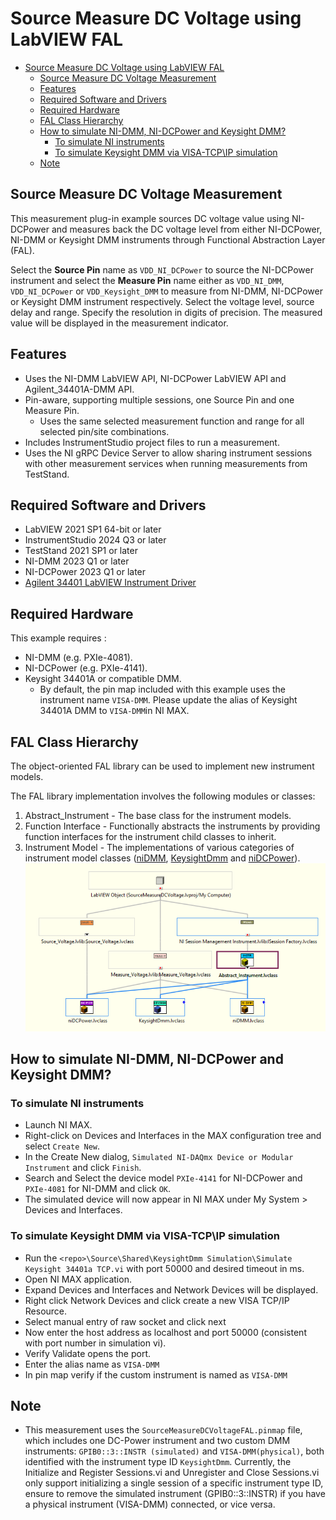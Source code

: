 # Source Measure DC Voltage using LabVIEW FAL

- [Source Measure DC Voltage using LabVIEW FAL](#source-measure-dc-voltage-using-labview-fal)
  - [Source Measure DC Voltage Measurement](#source-measure-dc-voltage-measurement)
  - [Features](#features)
  - [Required Software and Drivers](#required-software-and-drivers)
  - [Required Hardware](#required-hardware)
  - [FAL Class Hierarchy](#fal-class-hierarchy)
  - [How to simulate NI-DMM, NI-DCPower and Keysight DMM?](#how-to-simulate-ni-dmm-ni-dcpower-and-keysight-dmm)
    - [To simulate NI instruments](#to-simulate-ni-instruments)
    - [To simulate Keysight DMM via VISA-TCP\IP simulation](#to-simulate-keysight-dmm-via-visa-tcpip-simulation)
  - [Note](#note)

## Source Measure DC Voltage Measurement

This measurement plug-in example sources DC voltage value using NI-DCPower and measures back the DC voltage level from either NI-DCPower, NI-DMM or Keysight DMM instruments through Functional Abstraction Layer (FAL).

Select the **Source Pin** name as `VDD_NI_DCPower` to source the NI-DCPower instrument and select the **Measure Pin** name either as `VDD_NI_DMM`, `VDD_NI_DCPower` or `VDD_Keysight_DMM` to measure from NI-DMM, NI-DCPower or Keysight DMM instrument respectively. Select the voltage level, source delay and range. Specify the resolution in digits of precision. The measured value will be displayed in the measurement indicator.

## Features

- Uses the NI-DMM LabVIEW API, NI-DCPower LabVIEW API and Agilent_34401A-DMM API.
- Pin-aware, supporting multiple sessions, one Source Pin and one Measure Pin.
  - Uses the same selected measurement function and range for all selected pin/site combinations.
- Includes InstrumentStudio project files to run a measurement.
- Uses the NI gRPC Device Server to allow sharing instrument sessions with other measurement services when running measurements from TestStand.

## Required Software and Drivers

- LabVIEW 2021 SP1 64-bit or later
- InstrumentStudio 2024 Q3 or later
- TestStand 2021 SP1 or later
- NI-DMM 2023 Q1 or later
- NI-DCPower 2023 Q1 or later
- [Agilent 34401 LabVIEW Instrument Driver](https://sine.ni.com/apps/utf8/niid_web_display.download_page?p_id_guid=014E7F05D12C6F8BE0440003BA7CCD71)

## Required Hardware

This example requires :

- NI-DMM (e.g. PXIe-4081).
- NI-DCPower (e.g. PXIe-4141).
- Keysight 34401A or compatible DMM.
  - By default, the pin map included with this example uses the instrument name
  `VISA-DMM`. Please update the alias of Keysight 34401A DMM to `VISA-DMM`in NI MAX.

## FAL Class Hierarchy

The object-oriented FAL library can be used to implement new instrument models.

The FAL library implementation involves the following modules or classes:

1. Abstract_Instrument - The base class for the instrument models.
2. Function Interface - Functionally abstracts the instruments by providing function interfaces for the instrument child classes to inherit.
3. Instrument Model - The implementations of various categories of instrument model classes ([niDMM](../../labview_fal/FAL/Instruments/niDMM), [KeysightDmm](../../labview_fal/FAL/Instruments/KeysightDmm) and [niDCPower](../../labview_fal/FAL/Instruments/niDCPower)).
    ![FAL Class Hierarchy](<FAL Class Hierarchy.png>)

## How to simulate NI-DMM, NI-DCPower and Keysight DMM?

### To simulate NI instruments

- Launch NI MAX.
- Right-click on Devices and Interfaces in the MAX configuration tree and select `Create New`.
- In the Create New dialog, `Simulated NI-DAQmx Device or Modular Instrument` and click `Finish`.
- Search and Select the device model `PXIe-4141` for NI-DCPower and `PXIe-4081` for NI-DMM and click `OK`.
- The simulated device will now appear in NI MAX under My System > Devices and Interfaces.

### To simulate Keysight DMM via VISA-TCP\IP simulation

- Run the `<repo>\Source\Shared\KeysightDmm Simulation\Simulate Keysight 34401a TCP.vi` with port 50000 and desired timeout in ms.
- Open NI MAX application.
- Expand Devices and Interfaces and Network Devices will be displayed.
- Right click Network Devices and click create a new VISA TCP/IP Resource.
- Select manual entry of raw socket and click next
- Now enter the host address as localhost and port 50000 (consistent with port number in simulation vi).
- Verify Validate opens the port.
- Enter the alias name as `VISA-DMM`
- In pin map verify if the custom instrument is named as `VISA-DMM`

## Note

- This measurement uses the `SourceMeasureDCVoltageFAL.pinmap` file, which includes one DC-Power
  instrument and two custom DMM instruments: `GPIB0::3::INSTR (simulated)` and `VISA-DMM(physical)`,
  both identified with the instrument type ID `KeysightDmm`. Currently, the Initialize and Register Sessions.vi and Unregister and Close Sessions.vi
  only support initializing a single session of a specific instrument type ID,  ensure to remove the simulated instrument (GPIB0::3::INSTR) if you have a
  physical instrument (VISA-DMM) connected, or vice versa.
